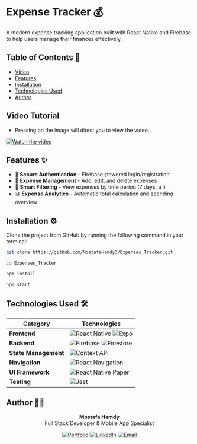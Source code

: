 # Expense Tracker 💰

A modern expense tracking application built with React Native and Firebase to help users manage their finances effectively.

## Table of Contents 📖

- [Video](#video-)
- [Features](#features-)
- [Installation](#installation-)
- [Technologies Used](#technologies-used-)
- [Author](#author-)

## Video Tutorial  
- Pressing on the image will direct you to view the video.  

[![Watch the video](https://drive.google.com/uc?export=view&id=1KfJOfvJlsT4hlNrSjf7Q4pzuKZRZ1jIG)](https://drive.google.com/file/d/15SQvvz4kO-GzhIFItHrXjXwar2LPEWFH/view?usp=sharing)

## Features ✨

- 🔐 **Secure Authentication** - Firebase-powered login/registration
- 💸 **Expense Management** - Add, edit, and delete expenses
- 📅 **Smart Filtering** - View expenses by time period (7 days, all)
- 📊 **Expense Analytics** - Automatic total calculation and spending overview

## Installation ⚙️

Clone the project from GitHub by running the following command in your terminal:

```bash
git clone https://github.com/MostafaHamdy3/Expenses_Tracker.git

cd Expenses_Tracker

npm install

npm start
```

## Technologies Used 🛠️

<div align="center">
  
| Category          | Technologies                                                                 |
|-------------------|-----------------------------------------------------------------------------|
| **Frontend**      | ![React Native](https://img.shields.io/badge/React_Native-20232A?style=for-the-badge&logo=react&logoColor=61DAFB) ![Expo](https://img.shields.io/badge/Expo-1B1F23?style=for-the-badge&logo=expo&logoColor=white) |
| **Backend**       | ![Firebase](https://img.shields.io/badge/Firebase-039BE5?style=for-the-badge&logo=Firebase&logoColor=white) ![Firestore](https://img.shields.io/badge/Firestore-FFCA28?style=for-the-badge&logo=firebase&logoColor=black) |
| **State Management** | ![Context API](https://img.shields.io/badge/Context_API-61DAFB?style=for-the-badge&logo=react&logoColor=white) |
| **Navigation**    | ![React Navigation](https://img.shields.io/badge/React_Navigation-6F52FF?style=for-the-badge) |
| **UI Framework**  | ![React Native Paper](https://img.shields.io/badge/React_Native_Paper-2088FF?style=for-the-badge) |
| **Testing**       | ![Jest](https://img.shields.io/badge/Jest-C21325?style=for-the-badge&logo=jest&logoColor=white) |

</div>

## Author 👨‍💻

<div align="center">

**Mostafa Hamdy**  
Full Stack Developer & Mobile App Specialist

[![Portfolio](https://img.shields.io/badge/🌐_Portfolio-000000?style=for-the-badge&logo=vercel&logoColor=white)](https://mostafa-portfolio.vercel.app/)
[![LinkedIn](https://img.shields.io/badge/🔗_LinkedIn-0077B5?style=for-the-badge&logo=linkedin&logoColor=white)](https://www.linkedin.com/in/mostafa-7amdy/)
[![Email](https://img.shields.io/badge/📧_Email-D14836?style=for-the-badge&logo=gmail&logoColor=white)](mailto:mostafa44hamdy@gmail.com)

</div>

